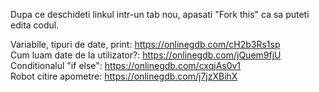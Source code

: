 Dupa ce deschideti linkul intr-un tab nou, apasati "Fork this" ca sa puteti edita codul. 

Variabile, tipuri de date, print: https://onlinegdb.com/cH2b3Rs1sp \
Cum luam date de la utilizator?: https://onlinegdb.com/jQuem9fjU \
Conditionalul "if else": https://onlinegdb.com/cxqjAs0v1 \
Robot citire apometre: https://onlinegdb.com/j7jzXBihX


